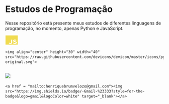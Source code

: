 # Estudos de Programação
Nesse repositório está presente meus estudos de diferentes linguagens de programação, no momento, apenas Python e JavaScript.

<div>
    <img align="center" height="30" width="40" src="https://raw.githubusercontent.com/devicons/devicon/master/icons/javascript/javascript-plain.svg">
    
    <img align="center" height="30" width="40" src="https://raw.githubusercontent.com/devicons/devicon/master/icons/python/python-original.svg">
</div>

##

<div>
    <a href="https://instagram.com/useredder" target="_blank"><img src="https://img.shields.io/badge/-Instagram-%23E4405F?style=for-the-badge&logo=instagram&logoColor=white" target="_blank"></a>
    
    <a href = "mailto:henriquebrumvelozo@gmail.com"><img src="https://img.shields.io/badge/-Gmail-%23333?style=for-the-badge&logo=gmail&logoColor=white" target="_blank"></a>
</div>